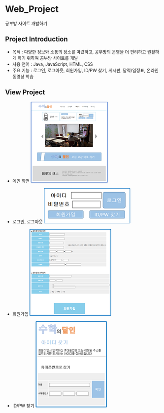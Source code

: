 # Web_Project
공부방 사이트 개발하기

## Project Introduction
- 목적 : 다양한 정보와 소통의 장소를 마련하고, 공부방의 운영을 더 편리하고 원활하게 하기 위하여 공부방 사이트를 개발
- 사용 언어 : Java, JavaScript, HTML, CSS
- 주요 기능 : 로그인, 로그아웃, 회원가입, ID/PW 찾기, 게시판, 달력/일정표, 온라인 동영상 학습

## View Project
- 메인 화면
    ![메인 화면](./images/메인화면.PNG)
    
- 로그인, 로그아웃
    ![로그인](./images/로그인.PNG)
    
- 회원가입
    ![회원가입](./images/회원가입.PNG)

- ID/PW 찾기
    ![IDPW찾기](./images/IDPW찾기.PNG)
